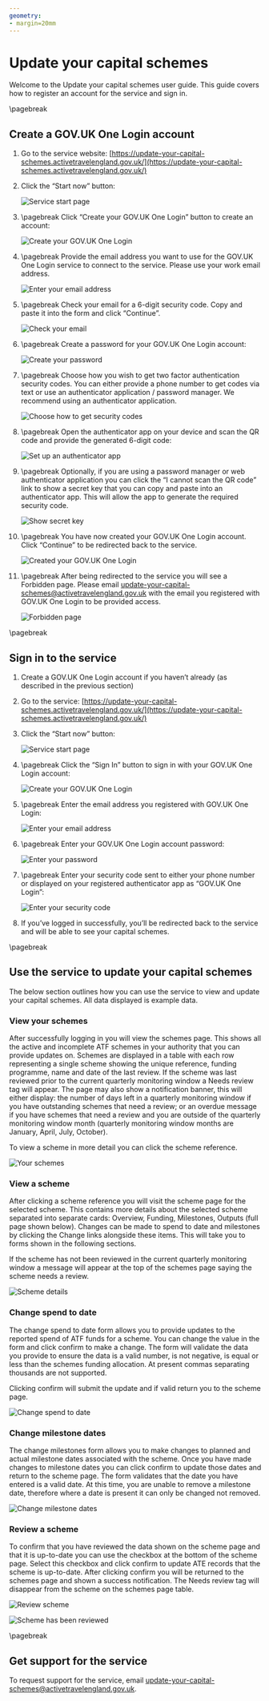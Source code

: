 ```yaml
---
geometry:
- margin=20mm
---
```


# Update your capital schemes 

Welcome to the Update your capital schemes user guide. This guide covers how to register an account for the service and sign in. 

\pagebreak

## Create a GOV.UK One Login account 

1. Go to the service website: [https://update-your-capital-schemes.activetravelengland.gov.uk/](https://update-your-capital-schemes.activetravelengland.gov.uk/) 

1. Click the “Start now” button:

    ![Service start page](start.png)

1. \pagebreak Click “Create your GOV.UK One Login” button to create an account: 

    ![Create your GOV.UK One Login](create-or-sign-in.png)

1. \pagebreak Provide the email address you want to use for the GOV.UK One Login service to connect to the service. Please use your work email address. 

    ![Enter your email address](create-enter-email.png)

1. \pagebreak Check your email for a 6-digit security code. Copy and paste it into the form and click “Continue”.

    ![Check your email](create-check-email.png)

1. \pagebreak Create a password for your GOV.UK One Login account: 

    ![Create your password](create-password.png)

1. \pagebreak Choose how you wish to get two factor authentication security codes. You can either provide a phone number to get codes via text or use an authenticator application / password manager. We recommend using an authenticator application. 

    ![Choose how to get security codes](create-security-codes.png)

1. \pagebreak Open the authenticator app on your device and scan the QR code and provide the generated 6-digit code: 

    ![Set up an authenticator app](create-qr-code.png)

1. \pagebreak Optionally, if you are using a password manager or web authenticator application you can click the “I cannot scan the QR code” link to show a secret key that you can copy and paste into an authenticator app. This will allow the app to generate the required security code. 

    ![Show secret key](create-secret-key.png)

1. \pagebreak You have now created your GOV.UK One Login account. Click “Continue” to be redirected back to the service. 

    ![Created your GOV.UK One Login](create-success.png)

1. \pagebreak After being redirected to the service you will see a Forbidden page. Please email [update-your-capital-schemes@activetravelengland.gov.uk](mailto:update-your-capital-schemes@activetravelengland.gov.uk) with the email you registered with GOV.UK One Login to be provided access. 

    ![Forbidden page](forbidden.png)

\pagebreak

## Sign in to the service 

1. Create a GOV.UK One Login account if you haven’t already (as described in the previous section) 

1. Go to the service: [https://update-your-capital-schemes.activetravelengland.gov.uk/](https://update-your-capital-schemes.activetravelengland.gov.uk/) 

1. Click the “Start now” button: 

    ![Service start page](start.png)

1. \pagebreak Click the “Sign In” button to sign in with your GOV.UK One Login account: 

    ![Create your GOV.UK One Login](create-or-sign-in.png)

1. \pagebreak Enter the email address you registered with GOV.UK One Login: 

    ![Enter your email address](sign-in-enter-email.png)

1. \pagebreak Enter your GOV.UK One Login account password: 

    ![Enter your password](sign-in-password.png)

1. \pagebreak Enter your security code sent to either your phone number or displayed on your registered authenticator app as “GOV.UK One Login”: 

    ![Enter your security code](sign-in-security-code.png)

1. If you’ve logged in successfully, you’ll be redirected back to the service and will be able to see your capital schemes. 

\pagebreak

## Use the service to update your capital schemes 

The below section outlines how you can use the service to view and update your capital schemes. All data displayed is example data. 

### View your schemes

After successfully logging in you will view the schemes page. This shows all the active and incomplete ATF schemes in your authority that you can provide updates on. Schemes are displayed in a table with each row representing a single scheme showing the unique reference, funding programme, name and date of the last review. If the scheme was last reviewed prior to the current quarterly monitoring window a Needs review tag will appear. The page may also show a notification banner, this will either display: the number of days left in a quarterly monitoring window if you have outstanding schemes that need a review; or an overdue message if you have schemes that need a review and you are outside of the quarterly monitoring window month (quarterly monitoring window months are January, April, July, October). 

To view a scheme in more detail you can click the scheme reference. 

![Your schemes](schemes.png)

### View a scheme

After clicking a scheme reference you will visit the scheme page for the selected scheme. This contains more details about the selected scheme separated into separate cards: Overview, Funding, Milestones, Outputs (full page shown below). Changes can be made to spend to date and milestones by clicking the Change links alongside these items. This will take you to forms shown in the following sections. 
   
If the scheme has not been reviewed in the current quarterly monitoring window a message will appear at the top of the schemes page saying the scheme needs a review. 

![Scheme details](scheme.png)

### Change spend to date

The change spend to date form allows you to provide updates to the reported spend of ATF funds for a scheme. You can change the value in the form and click confirm to make a change. The form will validate the data you provide to ensure the data is a valid number, is not negative, is equal or less than the schemes funding allocation. At present commas separating thousands are not supported.

Clicking confirm will submit the update and if valid return you to the scheme page. 

![Change spend to date](change-spend-to-date.png)

### Change milestone dates

The change milestones form allows you to make changes to planned and actual milestone dates associated with the scheme. Once you have made changes to milestone dates you can click confirm to update those dates and return to the scheme page. The form validates that the date you have entered is a valid date. At this time, you are unable to remove a milestone date, therefore where a date is present it can only be changed not removed. 

![Change milestone dates](change-milestone-dates.png)

### Review a scheme

To confirm that you have reviewed the data shown on the scheme page and that it is up-to-date you can use the checkbox at the bottom of the scheme page. Select this checkbox and click confirm to update ATE records that the scheme is up-to-date. After clicking confirm you will be returned to the schemes page and shown a success notification. The Needs review tag will disappear from the scheme on the schemes page table. 

![Review scheme](review.png)

![Scheme has been reviewed](review-success.png)

\pagebreak

## Get support for the service 

To request support for the service, email [update-your-capital-schemes@activetravelengland.gov.uk](mailto:update-your-capital-schemes@activetravelengland.gov.uk). 
